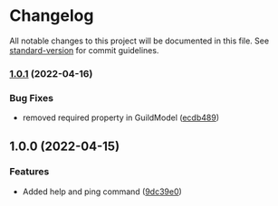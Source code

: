 # Changelog

All notable changes to this project will be documented in this file. See [standard-version](https://github.com/conventional-changelog/standard-version) for commit guidelines.

### [1.0.1](https://github.com/MahoMuri/diglet/compare/v1.0.0...v1.0.1) (2022-04-16)


### Bug Fixes

* removed required property in GuildModel ([ecdb489](https://github.com/MahoMuri/diglet/commit/ecdb4893298e0374ecbb1d67666d37e18cc15a28))

## 1.0.0 (2022-04-15)


### Features

* Added help and ping command ([9dc39e0](https://github.com/MahoMuri/diglet/commit/9dc39e0ec8417380f6f4b4b3aa415d1eff546d7f))
